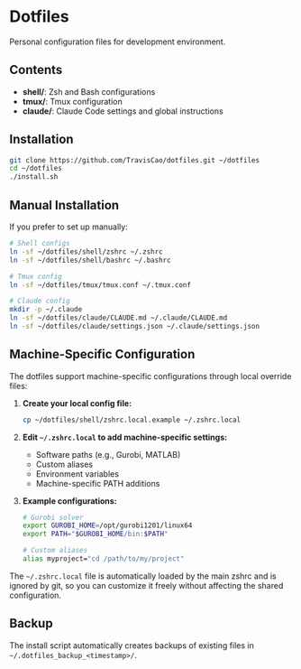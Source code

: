 # Dotfiles

Personal configuration files for development environment.

## Contents

- **shell/**: Zsh and Bash configurations
- **tmux/**: Tmux configuration
- **claude/**: Claude Code settings and global instructions

## Installation

```bash
git clone https://github.com/TravisCao/dotfiles.git ~/dotfiles
cd ~/dotfiles
./install.sh
```

## Manual Installation

If you prefer to set up manually:

```bash
# Shell configs
ln -sf ~/dotfiles/shell/zshrc ~/.zshrc
ln -sf ~/dotfiles/shell/bashrc ~/.bashrc

# Tmux config
ln -sf ~/dotfiles/tmux/tmux.conf ~/.tmux.conf

# Claude config
mkdir -p ~/.claude
ln -sf ~/dotfiles/claude/CLAUDE.md ~/.claude/CLAUDE.md
ln -sf ~/dotfiles/claude/settings.json ~/.claude/settings.json
```

## Machine-Specific Configuration

The dotfiles support machine-specific configurations through local override files:

1. **Create your local config file:**
   ```bash
   cp ~/dotfiles/shell/zshrc.local.example ~/.zshrc.local
   ```

2. **Edit `~/.zshrc.local` to add machine-specific settings:**
   - Software paths (e.g., Gurobi, MATLAB)
   - Custom aliases
   - Environment variables
   - Machine-specific PATH additions

3. **Example configurations:**
   ```bash
   # Gurobi solver
   export GUROBI_HOME=/opt/gurobi1201/linux64
   export PATH="$GUROBI_HOME/bin:$PATH"
   
   # Custom aliases
   alias myproject="cd /path/to/my/project"
   ```

The `~/.zshrc.local` file is automatically loaded by the main zshrc and is ignored by git, so you can customize it freely without affecting the shared configuration.

## Backup

The install script automatically creates backups of existing files in `~/.dotfiles_backup_<timestamp>/`.